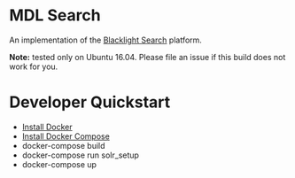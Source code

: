 # MDL Search

An implementation of the [Blacklight Search](http://projectblacklight.org/) platform.

**Note:** tested only on Ubuntu 16.04. Please file an issue if this build does not work for you.

# Developer Quickstart

* [Install Docker](https://docs.docker.com/engine/installation)
* [Install Docker Compose](https://docs.docker.com/compose/)
* docker-compose build
* docker-compose run solr_setup
* docker-compose up
